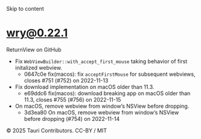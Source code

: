 Skip to content
# wry@0.22.1
ReturnView on GitHub
  * Fix `WebViewBuilder::with_accept_first_mouse` taking behavior of first initalized webview. 
    * 0647c0e fix(macos): fix `acceptFirstMouse` for subsequent webviews, closes #751 (#752) on 2022-11-13
  * Fix download implementation on macOS older than 11.3. 
    * e69ddc6 fix(macos): download breaking app on macOS older than 11.3, closes #755 (#756) on 2022-11-15
  * On macOS, remove webview from window’s NSView before dropping. 
    * 3d3ea80 On macOS, remove webview from window’s NSView before dropping (#754) on 2022-11-14


© 2025 Tauri Contributors. CC-BY / MIT

